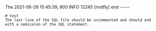 
The 2021-06-26 15:45:39, 800 INFO 12245 [midfly] end -----
```
# test
The last line of the SQL file should be uncommented and should end with a semicolon of the SQL statement.
